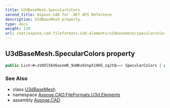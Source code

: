 ```yaml
---
title: U3dBaseMesh.SpecularColors
second_title: Aspose.CAD for .NET API Reference
description: U3dBaseMesh property. 
type: docs
weight: 110
url: /net/aspose.cad.fileformats.u3d.elements/u3dbasemesh/specularcolors/
---
```

## U3dBaseMesh.SpecularColors property

```csharp
public List<#=zVOOl56V6axnmR_9oNKx9JnpX10H5_zqJtQ==> SpecularColors { get; }
```

### See Also

* class [U3dBaseMesh](../)
* namespace [Aspose.CAD.FileFormats.U3d.Elements](../../u3dbasemesh/)
* assembly [Aspose.CAD](../../../)


